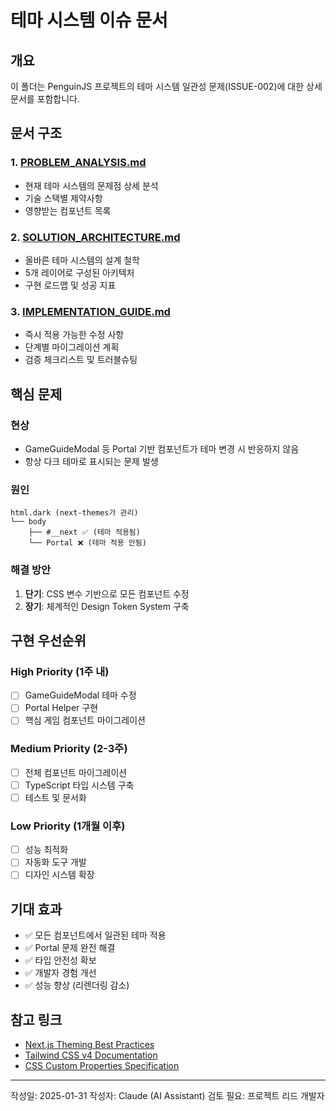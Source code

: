 # 테마 시스템 이슈 문서

## 개요
이 폴더는 PenguinJS 프로젝트의 테마 시스템 일관성 문제(ISSUE-002)에 대한 상세 문서를 포함합니다.

## 문서 구조

### 1. [PROBLEM_ANALYSIS.md](./PROBLEM_ANALYSIS.md)
- 현재 테마 시스템의 문제점 상세 분석
- 기술 스택별 제약사항
- 영향받는 컴포넌트 목록

### 2. [SOLUTION_ARCHITECTURE.md](./SOLUTION_ARCHITECTURE.md)
- 올바른 테마 시스템의 설계 철학
- 5개 레이어로 구성된 아키텍처
- 구현 로드맵 및 성공 지표

### 3. [IMPLEMENTATION_GUIDE.md](./IMPLEMENTATION_GUIDE.md)
- 즉시 적용 가능한 수정 사항
- 단계별 마이그레이션 계획
- 검증 체크리스트 및 트러블슈팅

## 핵심 문제

### 현상
- GameGuideModal 등 Portal 기반 컴포넌트가 테마 변경 시 반응하지 않음
- 항상 다크 테마로 표시되는 문제 발생

### 원인
```
html.dark (next-themes가 관리)
└── body
    ├── #__next ✅ (테마 적용됨)
    └── Portal ❌ (테마 적용 안됨)
```

### 해결 방안
1. **단기**: CSS 변수 기반으로 모든 컴포넌트 수정
2. **장기**: 체계적인 Design Token System 구축

## 구현 우선순위

### High Priority (1주 내)
- [ ] GameGuideModal 테마 수정
- [ ] Portal Helper 구현
- [ ] 핵심 게임 컴포넌트 마이그레이션

### Medium Priority (2-3주)
- [ ] 전체 컴포넌트 마이그레이션
- [ ] TypeScript 타입 시스템 구축
- [ ] 테스트 및 문서화

### Low Priority (1개월 이후)
- [ ] 성능 최적화
- [ ] 자동화 도구 개발
- [ ] 디자인 시스템 확장

## 기대 효과
- ✅ 모든 컴포넌트에서 일관된 테마 적용
- ✅ Portal 문제 완전 해결
- ✅ 타입 안전성 확보
- ✅ 개발자 경험 개선
- ✅ 성능 향상 (리렌더링 감소)

## 참고 링크
- [Next.js Theming Best Practices](https://nextjs.org/docs/app/building-your-application/styling/css-variables)
- [Tailwind CSS v4 Documentation](https://tailwindcss.com/docs/v4-beta)
- [CSS Custom Properties Specification](https://www.w3.org/TR/css-variables-1/)

---

작성일: 2025-01-31
작성자: Claude (AI Assistant)
검토 필요: 프로젝트 리드 개발자